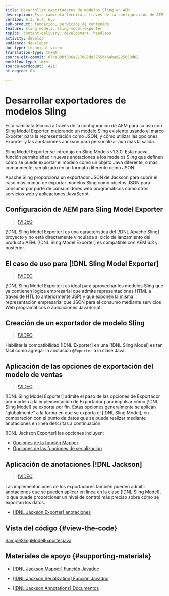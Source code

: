 ```yaml
---
title: Desarrollar exportadores de modelos Sling en AEM
description: Esta caminata técnica a través de la configuración de AEM para su uso con Sling Model Exporter, mejorando un modelo Sling existente usando el marco Exporter para la representación como JSON, y cómo utilizar las opciones Exporter y las anotaciones Jackson para personalizar aún más la salida.
version: 6.3, 6.4, 6.5
sub-product: fundación, servicios de contenido
feature: sling-models, sling-model-exporter
topics: content-delivery, development, headless
activity: develop
audience: developer
doc-type: technical video
translation-type: tm+mt
source-git-commit: 67ca08bf386a217807da3755d46abed225050d02
workflow-type: tm+mt
source-wordcount: '421'
ht-degree: 0%

---
```



# Desarrollar exportadores de modelos Sling

Esta caminata técnica a través de la configuración de AEM para su uso con Sling Model Exporter, mejorando un modelo Sling existente usando el marco Exporter para la representación como JSON, y cómo utilizar las opciones Exporter y las anotaciones Jackson para personalizar aún más la salida.

Sling Model Exporter se introdujo en Sling Models v1.3.0. Esta nueva función permite añadir nuevas anotaciones a los modelos Sling que definen cómo se puede exportar el modelo como un objeto Java diferente, o más comúnmente, serializado en un formato diferente como JSON.

Apache Sling proporciona un exportador JSON de Jackson para cubrir el caso más común de exportar modelos Sling como objetos JSON para consumo por parte de consumidores web programáticos como otros servicios web y aplicaciones JavaScript.

## Configuración de AEM para Sling Model Exporter

>[!VIDEO](https://video.tv.adobe.com/v/16862/?quality=12&learn=on)

[!DNL Sling Model Exporter] es una característica del  [!DNL Apache Sling] proyecto y no está directamente vinculada al ciclo de lanzamiento del producto AEM. [!DNL Sling Model Exporter] es compatible con AEM 6.3 y posterior.

## El caso de uso para [!DNL Sling Model Exporter]

>[!VIDEO](https://video.tv.adobe.com/v/16863/?quality=12&learn=on)

[!DNL Sling Model Exporter] es ideal para aprovechar los modelos Sling que ya contienen lógica empresarial que admite representaciones HTML a través de HTL (o anteriormente JSP) y que exponen la misma representación empresarial que JSON para el consumo mediante servicios Web programáticos o aplicaciones JavaScript.

## Creación de un exportador de modelo Sling

>[!VIDEO](https://video.tv.adobe.com/v/16864/?quality=12&learn=on)

Habilitar la compatibilidad [!DNL Exporter] en una [!DNL Sling Model] es tan fácil como agregar la anotación `@Exporter` a la clase Java.

## Aplicación de las opciones de exportación del modelo de ventas

>[!VIDEO](https://video.tv.adobe.com/v/16865/?quality=12&learn=on)

[!DNL Sling Model Exporter] admite el paso de las opciones de Exportador por modelo a la implementación de Exportador para impulsar cómo  [!DNL Sling Model] se exporta por fin. Estas opciones generalmente se aplican &quot;globalmente&quot; a la forma en que se exporta el [!DNL Sling Model], en comparación con el punto de datos que se puede realizar mediante anotaciones en línea descritas a continuación.

[!DNL Jackson Exporter] las opciones incluyen:

* [Opciones de la función Mapper](https://static.javadoc.io/com.fasterxml.jackson.core/jackson-databind/2.8.5/com/fasterxml/jackson/databind/MapperFeature.html)
* [Opciones de las funciones de serialización](https://static.javadoc.io/com.fasterxml.jackson.core/jackson-databind/2.8.5/com/fasterxml/jackson/databind/SerializationFeature.html)

## Aplicación de anotaciones [!DNL Jackson]

>[!VIDEO](https://video.tv.adobe.com/v/16866/?quality=12&learn=on)

Las implementaciones de los exportadores también pueden admitir anotaciones que se pueden aplicar en línea en la clase [!DNL Sling Model], lo que puede proporcionar un nivel de control más preciso sobre cómo se exportan los datos.

* [[!DNL Jackson Exporter] anotaciones](https://github.com/FasterXML/jackson-annotations/wiki/Jackson-Annotations)

## Vista del código {#view-the-code}

[SampleSlingModelExporter.java](https://github.com/Adobe-Consulting-Services/acs-aem-samples/blob/master/core/src/main/java/com/adobe/acs/samples/models/SampleSlingModelExporter.java)

## Materiales de apoyo {#supporting-materials}

* [[!DNL Jackson Mapper] Función Javadoc](https://static.javadoc.io/com.fasterxml.jackson.core/jackson-databind/2.8.5/com/fasterxml/jackson/databind/MapperFeature.html)
* [[!DNL Jackson Serialization] Función Javadoc](https://static.javadoc.io/com.fasterxml.jackson.core/jackson-databind/2.8.5/com/fasterxml/jackson/databind/SerializationFeature.html)

* [[!DNL Jackson Annotations] Documentos](https://github.com/FasterXML/jackson-annotations/wiki/Jackson-Annotations)
